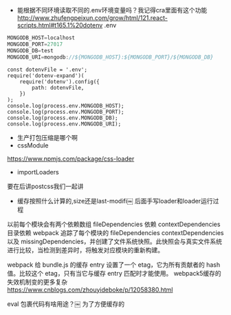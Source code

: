 - 能根据不同环境读取不同的.env环境变量吗？我记得cra里面有这个功能
  http://www.zhufengpeixun.com/grow/html/121.react-scripts.html#t165.1%20dotenv
.env
```js
MONGODB_HOST=localhost
MONGODB_PORT=27017
MONGODB_DB=test
MONGODB_URI=mongodb://${MONGODB_HOST}:${MONGODB_PORT}/${MONGODB_DB}
```

```
const dotenvFile = '.env';
require('dotenv-expand')(
    require('dotenv').config({
        path: dotenvFile,
    })
);
console.log(process.env.MONGODB_HOST);
console.log(process.env.MONGODB_PORT);
console.log(process.env.MONGODB_DB);
console.log(process.env.MONGODB_URI);
````

- 生产打包压缩是哪个啊
- cssModule

https://www.npmjs.com/package/css-loader

- importLoaders

要在后讲postcss我们一起讲

- 缓存按照什么计算的,size还是last-modifi￼ 后面手写loader和loader运行过程

以前每个模块会有两个依赖数组 
fileDependencies 依赖
contextDependencies 目录依赖
webpack 追踪了每个模块的 fileDependencies contextDependencies 以及 missingDependencies，并创建了文件系统快照。此快照会与真实文件系统进行比较，当检测到差异时，将触发对应模块的重新构建。

webpack 给 bundle.js 的缓存 entry 设置了一个 etag，它为所有贡献者的 hash 值。比较这个 etag，只有当它与缓存 entry 匹配时才能使用。
webpack5缓存的失效机制变的更多复杂
https://www.cnblogs.com/zhouyideboke/p/12058380.html


eval 包裹代码有啥用途？￼ 为了方便缓存的